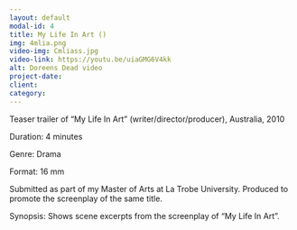 ```yaml
---
layout: default
modal-id: 4
title: My Life In Art ()
img: 4mlia.png
video-img: Cmliass.jpg
video-link: https://youtu.be/uiaGMG6V4kk
alt: Doreens Dead video
project-date: 
client:
category:
---
```


Teaser trailer of “My Life In Art” (writer/director/producer), Australia, 2010

Duration: 4 minutes

Genre: Drama

Format: 16 mm

Submitted as part of my Master of Arts at La Trobe University. Produced to promote the screenplay of the same title.

Synopsis: Shows scene excerpts from the screenplay of “My Life In Art”.
